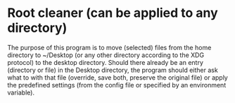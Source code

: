 # Root cleaner (can be applied to any directory)

The purpose of this program is to move (selected) files from the home directory to ~/Desktop (or any
other directory according to the XDG protocol) to the desktop directory.
Should there already be an entry (directory or file) in the Desktop directory, the program should
either ask what to with that file (override, save both, preserve the original file) or apply the
predefined settings (from the config file or specified by an environment variable).
